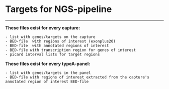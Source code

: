 # Targets for NGS-pipeline
********************************

**These files exist for every capture:**

    - list with genes/targets on the capture
    - BED-file  with regions of interest (exonplus20)
    - BED-file  with annotated regions of interest
    - BED-file with transcription region for genes of interest
    - picard interval lists for target regions


**These files exist for every typeA-panel:**

    - list with genes/targets in the panel
    - BED-file with regions of interest extracted from the capture's annotated region of interest BED-file


